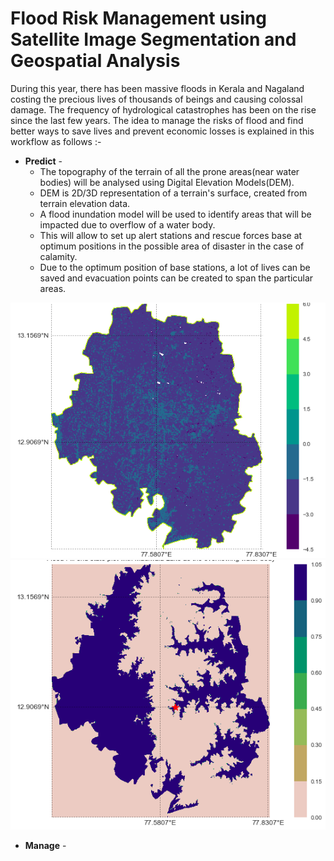 # Flood Risk Management using Satellite Image Segmentation and Geospatial Analysis

During this year, there has been massive floods in Kerala and Nagaland costing the precious lives of thousands of beings and causing colossal damage. The frequency of hydrological catastrophes has been on the rise since the last few years. The idea to manage the risks of flood and find better ways to save lives and prevent economic losses is explained in this workflow as follows :-

- **Predict** -  
    * The topography of the terrain of all the prone areas(near water bodies) will be analysed using Digital Elevation Models(DEM).
    * DEM is 2D/3D representation of a terrain's surface, created from terrain elevation data.
    * A flood inundation model will be used to identify areas that will be impacted due to overflow of a water body.
    * This will allow to set up alert stations and rescue forces base at optimum positions in the possible area of disaster in the case of calamity.
    * Due to the optimum position of base stations, a lot of lives can be saved and evacuation points can be created to span the particular areas.
    
![Mercator Projection of DEM](https://github.com/kumar1202/code.fun.do/blob/master/predict/merc_projection.png "Mercator Projection of DEM")
![Flood Prediction](https://github.com/kumar1202/code.fun.do/blob/master/predict/flood_prediction.png "Flood Prediction")

- **Manage** - 
